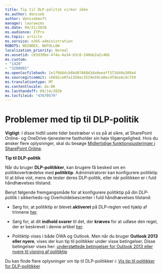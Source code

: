```yaml
---
title: Tip til DLP-politik virker ikke
ms.author: deniseb
author: denisebmsft
manager: laurawims
ms.date: 04/21/2020
ms.audience: ITPro
ms.topic: article
ms.service: o365-administration
ROBOTS: NOINDEX, NOFOLLOW
localization_priority: Normal
ms.assetid: c03d30be-474a-4a34-b3c0-240eb2a2c466
ms.custom:
- "1428"
- "3200001"
ms.openlocfilehash: 1e1f9b84cb8bd07468d3da0eeaff3716b9a309a4
ms.sourcegitcommit: c6692ce0fa1358ec3529e59ca0ecdfdea4cdc759
ms.translationtype: MT
ms.contentlocale: da-DK
ms.lasthandoff: 09/14/2020
ms.locfileid: "47679579"
---
```

# <a name="dlp-policy-tip-issues"></a>Problemer med tip til DLP-politik

**Vigtigt**: I disse hidtil usete tider bestræber vi os på at sikre, at SharePoint Online- og OneDrive-tjenesterne fastholder sin høje tilgængelighed. Hvis du ønsker flere oplysninger, skal du besøge [Midlertidige funktionsjusteringer i SharePoint Online](https://aka.ms/ODSPAdjustments).

**Tip til DLP-politik**

Når du bruger **DLP-politikker**, kan brugere få besked om en politikovertrædelse med **politiktip**. Administratorer kan konfigurere politiktip til at blive vist, mens de tester deres DLP-politik, eller når politikken er i fuld håndhævelses tilstand.
  
Benyt følgende fremgangsmåde for at konfigurere politiktip på din DLP-politik i sikkerheds-og Overholdelsescenter i fuld håndhævelses tilstand:
  
- Sørg for, at politiktip er blevet **aktiveret** på DLP-reglen ved hjælp af trinnene [her](https://docs.microsoft.com/microsoft-365/compliance/use-notifications-and-policy-tips).

- Sørg for, at dit **indhold svarer** til det, der **kræves** for at udløse den regel, der er beskrevet i denne artikel [her](https://docs.microsoft.com/microsoft-365/compliance/sensitive-information-type-entity-definitions).

- Politiktip vises i både OWA og Outlook. Men når du bruger **Outlook 2013 eller nyere**, vises der kun tip til politikker under visse betingelser. Disse betingelser vises her: [understøttede betingelser for Outlook 2013 eller nyere til visning af politiktip](https://docs.microsoft.com/microsoft-365/compliance/use-notifications-and-policy-tips)

Du kan finde flere oplysninger om tip til DLP-politikker i: [Vis tip til politikker for DLP-politikker](https://docs.microsoft.com/microsoft-365/compliance/use-notifications-and-policy-tips)
  